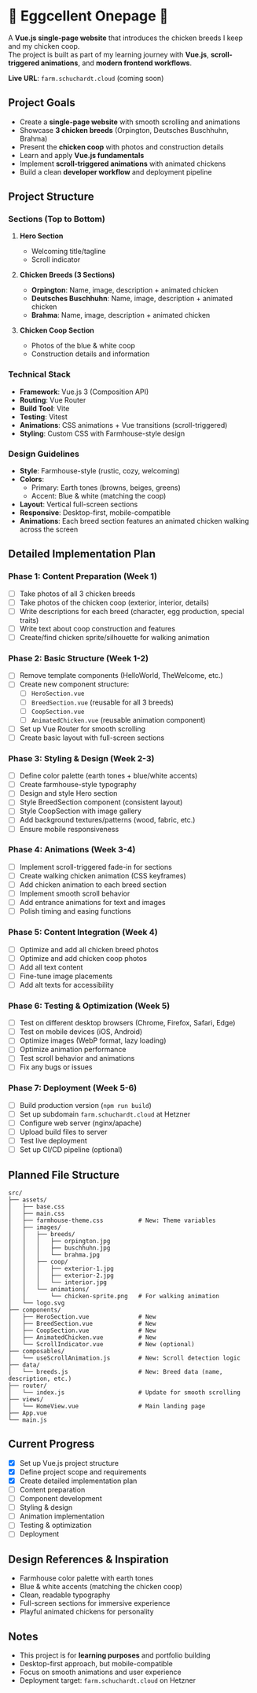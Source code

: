 # 🥚 Eggcellent Onepage 🥚

A **Vue.js single-page website** that introduces the chicken breeds I keep and my chicken coop.  
The project is built as part of my learning journey with **Vue.js**, **scroll-triggered animations**, and **modern frontend workflows**.

**Live URL**: `farm.schuchardt.cloud` (coming soon)

## Project Goals

- Create a **single-page website** with smooth scrolling and animations
- Showcase **3 chicken breeds** (Orpington, Deutsches Buschhuhn, Brahma)
- Present the **chicken coop** with photos and construction details
- Learn and apply **Vue.js fundamentals**
- Implement **scroll-triggered animations** with animated chickens
- Build a clean **developer workflow** and deployment pipeline

## Project Structure

### Sections (Top to Bottom)

1. **Hero Section**
   - Welcoming title/tagline
   - Scroll indicator

2. **Chicken Breeds (3 Sections)**
   - **Orpington**: Name, image, description + animated chicken
   - **Deutsches Buschhuhn**: Name, image, description + animated chicken
   - **Brahma**: Name, image, description + animated chicken

3. **Chicken Coop Section**
   - Photos of the blue & white coop
   - Construction details and information

### Technical Stack

- **Framework**: Vue.js 3 (Composition API)
- **Routing**: Vue Router
- **Build Tool**: Vite
- **Testing**: Vitest
- **Animations**: CSS animations + Vue transitions (scroll-triggered)
- **Styling**: Custom CSS with Farmhouse-style design

### Design Guidelines

- **Style**: Farmhouse-style (rustic, cozy, welcoming)
- **Colors**:
  - Primary: Earth tones (browns, beiges, greens)
  - Accent: Blue & white (matching the coop)
- **Layout**: Vertical full-screen sections
- **Responsive**: Desktop-first, mobile-compatible
- **Animations**: Each breed section features an animated chicken walking across the screen

## Detailed Implementation Plan

### Phase 1: Content Preparation (Week 1)

- [ ] Take photos of all 3 chicken breeds
- [ ] Take photos of the chicken coop (exterior, interior, details)
- [ ] Write descriptions for each breed (character, egg production, special traits)
- [ ] Write text about coop construction and features
- [ ] Create/find chicken sprite/silhouette for walking animation

### Phase 2: Basic Structure (Week 1-2)

- [ ] Remove template components (HelloWorld, TheWelcome, etc.)
- [ ] Create new component structure:
  - [ ] `HeroSection.vue`
  - [ ] `BreedSection.vue` (reusable for all 3 breeds)
  - [ ] `CoopSection.vue`
  - [ ] `AnimatedChicken.vue` (reusable animation component)
- [ ] Set up Vue Router for smooth scrolling
- [ ] Create basic layout with full-screen sections

### Phase 3: Styling & Design (Week 2-3)

- [ ] Define color palette (earth tones + blue/white accents)
- [ ] Create farmhouse-style typography
- [ ] Design and style Hero section
- [ ] Style BreedSection component (consistent layout)
- [ ] Style CoopSection with image gallery
- [ ] Add background textures/patterns (wood, fabric, etc.)
- [ ] Ensure mobile responsiveness

### Phase 4: Animations (Week 3-4)

- [ ] Implement scroll-triggered fade-in for sections
- [ ] Create walking chicken animation (CSS keyframes)
- [ ] Add chicken animation to each breed section
- [ ] Implement smooth scroll behavior
- [ ] Add entrance animations for text and images
- [ ] Polish timing and easing functions

### Phase 5: Content Integration (Week 4)

- [ ] Optimize and add all chicken breed photos
- [ ] Optimize and add chicken coop photos
- [ ] Add all text content
- [ ] Fine-tune image placements
- [ ] Add alt texts for accessibility

### Phase 6: Testing & Optimization (Week 5)

- [ ] Test on different desktop browsers (Chrome, Firefox, Safari, Edge)
- [ ] Test on mobile devices (iOS, Android)
- [ ] Optimize images (WebP format, lazy loading)
- [ ] Optimize animation performance
- [ ] Test scroll behavior and animations
- [ ] Fix any bugs or issues

### Phase 7: Deployment (Week 5-6)

- [ ] Build production version (`npm run build`)
- [ ] Set up subdomain `farm.schuchardt.cloud` at Hetzner
- [ ] Configure web server (nginx/apache)
- [ ] Upload build files to server
- [ ] Test live deployment
- [ ] Set up CI/CD pipeline (optional)

## Planned File Structure

```
src/
├── assets/
│   ├── base.css
│   ├── main.css
│   ├── farmhouse-theme.css          # New: Theme variables
│   ├── images/
│   │   ├── breeds/
│   │   │   ├── orpington.jpg
│   │   │   ├── buschhuhn.jpg
│   │   │   └── brahma.jpg
│   │   ├── coop/
│   │   │   ├── exterior-1.jpg
│   │   │   ├── exterior-2.jpg
│   │   │   └── interior.jpg
│   │   └── animations/
│   │       └── chicken-sprite.png   # For walking animation
│   └── logo.svg
├── components/
│   ├── HeroSection.vue              # New
│   ├── BreedSection.vue             # New
│   ├── CoopSection.vue              # New
│   ├── AnimatedChicken.vue          # New
│   └── ScrollIndicator.vue          # New (optional)
├── composables/
│   └── useScrollAnimation.js        # New: Scroll detection logic
├── data/
│   └── breeds.js                    # New: Breed data (name, description, etc.)
├── router/
│   └── index.js                     # Update for smooth scrolling
├── views/
│   └── HomeView.vue                 # Main landing page
├── App.vue
└── main.js
```

## Current Progress

- [x] Set up Vue.js project structure
- [x] Define project scope and requirements
- [x] Create detailed implementation plan
- [ ] Content preparation
- [ ] Component development
- [ ] Styling & design
- [ ] Animation implementation
- [ ] Testing & optimization
- [ ] Deployment

## Design References & Inspiration

- Farmhouse color palette with earth tones
- Blue & white accents (matching the chicken coop)
- Clean, readable typography
- Full-screen sections for immersive experience
- Playful animated chickens for personality

## Notes

- This project is for **learning purposes** and portfolio building
- Desktop-first approach, but mobile-compatible
- Focus on smooth animations and user experience
- Deployment target: `farm.schuchardt.cloud` on Hetzner
